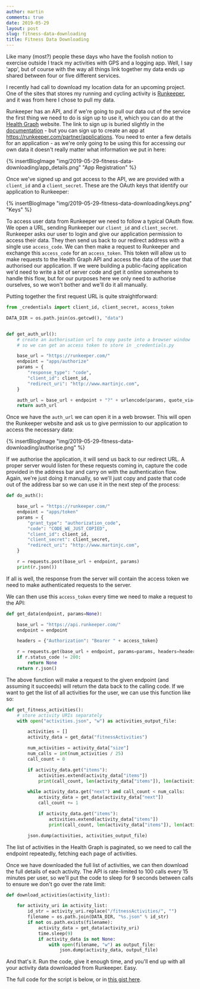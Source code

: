 ```yaml
---
author: martin
comments: true
date: 2019-05-29
layout: post
slug: fitness-data-downloading
title: Fitness Data Downloading
---
```


Like many (most?) people these days who have the foolish notion to exercise outside I track my activities with GPS and a logging app. Well, I say 'app', but of course with the way all things link together my data ends up shared between four or five different services. 

I recently had call to download my location data for an upcoming project. One of the sites that stores my running and cycling activity is [Runkeeper](https://www.runkeeper.com), and it was from here I chose to pull my data.

Runkeeper has an API, and if we're going to pull our data out of the service the first thing we need to do is sign up to use it, which you can do at the [Health Graph](https://runkeeper.com/developer/healthgraph/) website. The link to sign up is buried slightly in the [documentation](https://runkeeper.com/developer/healthgraph/registration-authorization) - but you can sign up to create an app at https://runkeeper.com/partner/applications. You need to enter a few details for an application - as we're only going to be using this for accessing our own data it doesn't really matter what information we put in here:

{% insertBlogImage "img/2019-05-29-fitness-data-downloading/app_details.png" "App Registration" %}

Once we've signed up and got access to the API, we are provided with a `client_id` and a `client_secret`. These are the OAuth keys that identify our application to Runkeeper:

{% insertBlogImage "img/2019-05-29-fitness-data-downloading/keys.png" "Keys" %}

To access user data from Runkeeper we need to follow a typical OAuth flow. We open a URL, sending Runkeeper our `client_id` and `client_secret`. Runkeeper asks our user to login and give our application permission to access their data. They then send us back to our redirect address with a single use `access_code`. We can then make a request to Runkeeper and exchange this `access_code` for an `access_token`. This token will allow us to make requests to the Health Graph API and access the data of the user that authorised our application. If we were building a public-facing application we'd need to write a bit of server code and get it online somewhere to handle this flow, but for our purposes here we only need to authorise ourselves, so we won't bother and we'll do it all manually.

Putting together the first request URL is quite straightforward:

``` python
from _credentials import client_id, client_secret, access_token

DATA_DIR = os.path.join(os.getcwd(), "data")


def get_auth_url():
    # create an authorisation url to copy paste into a browser window
    # so we can get an access token to store in _credentials.py

    base_url = "https://runkeeper.com/"
    endpoint = "apps/authorize"
    params = {
        "response_type": "code",
        "client_id": client_id,
        "redirect_uri": "http://www.martinjc.com",
    }

    auth_url = base_url + endpoint + "?" + urlencode(params, quote_via=quote)
    return auth_url
```

Once we have the `auth_url` we can open it in a web browser. This will open the Runkeeper website and ask us to give permission to our application to access the necessary data:

{% insertBlogImage "img/2019-05-29-fitness-data-downloading/authorise.png" %}

If we authorise the application, it will send us back to our redirect URL. A proper server would listen for these requests coming in, capture the code provided in the address bar and carry on with the authentication flow. Again, we're just doing it manually, so we'll just copy and paste that code out of the address bar so we can use it in the next step of the process:

``` python
def do_auth():

    base_url = "https://runkeeper.com/"
    endpoint = "apps/token"
    params = {
        "grant_type": "authorization_code",
        "code": "CODE_WE_JUST_COPIED",
        "client_id": client_id,
        "client_secret": client_secret,
        "redirect_uri": "http://www.martinjc.com",
    }

    r = requests.post(base_url + endpoint, params)
    print(r.json())
```

If all is well, the response from the server will contain the access token we need to make authenticated requests to the server.

We can then use this `access_token` every time we need to make a request to the API:

```python
def get_data(endpoint, params=None):

    base_url = "https://api.runkeeper.com/"
    endpoint = endpoint

    headers = {"Authorization": "Bearer " + access_token}

    r = requests.get(base_url + endpoint, params=params, headers=headers)
    if r.status_code != 200:
        return None
    return r.json()
```

The above function will make a request to the given endpoint (and assuming it succeeds) will return the data back to the calling code. If we want to get the list of all activities for the user, we can use this function like so:

``` python
def get_fitness_activities():
    # store activity URIs separately
    with open("activities.json", "w") as activities_output_file:

        activities = []
        activity_data = get_data("fitnessActivities")

        num_activities = activity_data["size"]
        num_calls = int(num_activities / 25)
        call_count = 0

        if activity_data.get("items"):
            activities.extend(activity_data["items"])
            print(call_count, len(activity_data["items"]), len(activities))

        while activity_data.get("next") and call_count < num_calls:
            activity_data = get_data(activity_data["next"])
            call_count += 1

            if activity_data.get("items"):
                activities.extend(activity_data["items"])
                print(call_count, len(activity_data["items"]), len(activities))

        json.dump(activities, activities_output_file)
```

The list of activities in the Health Graph is paginated, so we need to call the endpoint repeatedly, fetching each page of activities.

Once we have downloaded the full list of activities, we can then download the full details of each activity. The API is rate-limited to 100 calls every 15 minutes per user, so we'll put the code to sleep for 9 seconds between calls to ensure we don't go over the rate limit:

``` python
def download_activities(activity_list):

    for activity_uri in activity_list:
        id_str = activity_uri.replace("/fitnessActivities/", "")
        filename = os.path.join(DATA_DIR, "%s.json" % id_str)
        if not os.path.exists(filename):
            activity_data = get_data(activity_uri)
            time.sleep(9)
            if activity_data is not None:
                with open(filename, "w") as output_file:
                    json.dump(activity_data, output_file)
```

And that's it. Run the code, give it enough time, and you'll end up with all your activity data downloaded from Runkeeper. Easy.

The full code for the script is below, or in [this gist here](https://gist.github.com/martinjc/0d54358e1ddae6f48f689e899506e570).

<script src="https://gist.github.com/martinjc/0d54358e1ddae6f48f689e899506e570.js"></script>